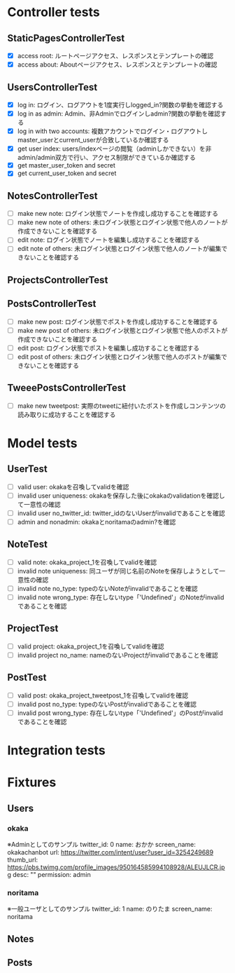 # Controller tests
## StaticPagesControllerTest
- [x] access root: ルートページアクセス、レスポンスとテンプレートの確認
- [x] access about: Aboutページアクセス、レスポンスとテンプレートの確認

## UsersControllerTest
- [x] log in: ログイン、ログアウトを1度実行しlogged_in?関数の挙動を確認する
- [x] log in as admin: Admin、非Adminでログインしadmin?関数の挙動を確認する
- [x] log in with two accounts: 複数アカウントでログイン・ログアウトしmaster_userとcurrent_userが合致しているか確認する
- [x] get user index: users/indexページの閲覧（adminしかできない）を非admin/admin双方で行い、アクセス制限ができているか確認する
- [x] get master_user_token and secret
- [x] get current_user_token and secret

## NotesControllerTest
- [ ] make new note: ログイン状態でノートを作成し成功することを確認する
- [ ] make new note of others: 未ログイン状態とログイン状態で他人のノートが作成できないことを確認する
- [ ] edit note: ログイン状態でノートを編集し成功することを確認する
- [ ] edit note of others: 未ログイン状態とログイン状態で他人のノートが編集できないことを確認する

## ProjectsControllerTest

## PostsControllerTest
- [ ] make new post: ログイン状態でポストを作成し成功することを確認する
- [ ] make new post of others: 未ログイン状態とログイン状態で他人のポストが作成できないことを確認する
- [ ] edit post: ログイン状態でポストを編集し成功することを確認する
- [ ] edit post of others: 未ログイン状態とログイン状態で他人のポストが編集できないことを確認する

## TweeePostsControllerTest
- [ ] make new tweetpost: 実際のtweetに紐付いたポストを作成しコンテンツの読み取りに成功することを確認する

# Model tests
## UserTest
- [ ] valid user: okakaを召喚してvalidを確認
- [ ] invalid user uniqueness: okakaを保存した後にokakaのvalidationを確認して一意性の確認
- [ ] invalid user no_twitter_id: twitter_idのないUserがinvalidであることを確認
- [ ] admin and nonadmin: okakaとnoritamaのadmin?を確認

## NoteTest
- [ ] valid note: okaka_project_1を召喚してvalidを確認
- [ ] invalid note uniqueness: 同ユーザが同じ名前のNoteを保存しようとして一意性の確認
- [ ] invalid note no_type: typeのないNoteがinvalidであることを確認
- [ ] invalid note wrong_type: 存在しないtype「'Undefined'」のNoteがinvalidであることを確認

## ProjectTest
- [ ] valid project: okaka_project_1を召喚してvalidを確認
- [ ] invalid project no_name: nameのないProjectがinvalidであることを確認

## PostTest
- [ ] valid post: okaka_project_tweetpost_1を召喚してvalidを確認
- [ ] invalid post no_type: typeのないPostがinvalidであることを確認
- [ ] invalid post wrong_type: 存在しないtype「'Undefined'」のPostがinvalidであることを確認

# Integration tests

# Fixtures
## Users
### okaka
※Adminとしてのサンプル
twitter_id: 0
name: おかか
screen_name: okakachanbot
url: https://twitter.com/intent/user?user_id=3254249689
thumb_url: https://pbs.twimg.com/profile_images/950164585994108928/ALEUJLCR.jpg
desc: ""
permission: admin
### noritama
※一般ユーザとしてのサンプル
twitter_id: 1
name: のりたま
screen_name: noritama
## Notes
## Posts
